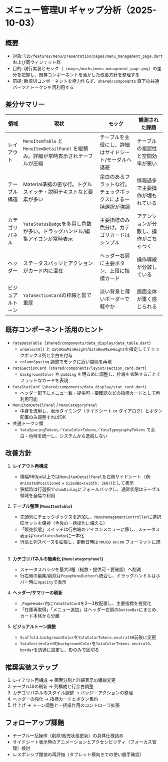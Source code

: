 # メニュー管理UI ギャップ分析（2025-10-03）

## 概要
- 対象: `lib/features/menu/presentation/pages/menu_management_page.dart` および同ウィジェット群
- 目的: 現行実装とモック（`_images/mocks/menu_management_page.png`）の差分を把握し、既存コンポーネントを活かした改善方針を整理する
- 前提: 新規UIコンポーネントを極力作らず、`shared/components` 直下の共通パーツとトークンを再利用する

## 差分サマリー
| 領域 | 現状 | モック | 観測された課題 |
| ---- | ---- | ---- | ---- |
| レイアウト | `MenuItemTable` と `MenuItemDetailPanel` を縦積み。詳細が常時表示されテーブルが圧縮 | テーブルを主役にし、詳細はサイドシート/モーダルへ退避 | テーブルの視認性と空間効率が悪い |
| テーブル構造 | Material準拠の密な行。トグルスイッチ・説明テキストなど要素が多い | 余白のあるフラットな行。チェックボックスによる一括選択が強調 | 情報過多で主要操作が埋もれている |
| カテゴリパネル | `YataStatusBadge`を多用し色数が多い。ドラッグハンドル/編集アイコンが常時表示 | 主要指標のみ色分け。カテゴリカードはシンプル | アテンションが分散し、操作がごちゃつく |
| ヘッダー | ステータスバッジとアクションがカード内に混在 | ヘッダー右肩に主要ボタン、上段に指標カード | 操作導線が分散している |
| ビジュアルトーン | `YataSectionCard`の枠線と影で重厚 | 淡い背景と薄いボーダーで軽やか | 画面全体が重く感じられる |

## 既存コンポーネント活用のヒント
- `YataDataTable`（`shared/components/data_display/data_table.dart`）
  - `onSelectAll` と `dataRowMinHeight`/`dataRowMaxHeight`を指定してチェックボックス列と余白を付与
  - `columnSpacing` 調整でモックに近い間隔を再現
- `YataSectionCard`（`shared/components/layout/section_card.dart`）
  - `backgroundColor` や `padding` を明るめに調整し、枠線を省略することでフラットなカードを表現
- `YataStatCard`（`shared/components/data_display/stat_card.dart`）
  - ヘッダー配下にメニュー数・提供可・要確認などの指標カードとして再利用可能
- `MenuItemDetailPanel` / `MenuCategoryPanel`
  - 中身を流用し、表示タイミング（サイドシート or ダイアログ）とボタン配置のみ調整すればOK
- 共通トークン類
  - `YataSpacingTokens`／`YataColorTokens`／`YataTypographyTokens` で余白・色味を統一し、システムから逸脱しない

## 改善方針
1. **レイアウト再構成**
   - 横幅960px以上では`MenuItemDetailPanel`を右側サイドシート（例: `AnimatedPositioned` + `SizedBox(width: 360)`)として表示
   - 狭幅時は行選択で`showDialog`にフォールバックし、通常状態はテーブル領域を全幅で利用

2. **テーブル整理 (`MenuItemTable`)**
   - 先頭列にチェックボックスを追加し、`MenuManagementController`に選択IDセットを保持（今後の一括操作に備える）
   - 「販売状態」スイッチは行右端のアイコンメニューに移し、ステータス表示は`YataStatusBadge`に一本化
   - 行高と列スペースを拡張し、更新日時は `MM/DD HH:mm` フォーマットに統一

3. **カテゴリパネルの簡素化 (`MenuCategoryPanel`)**
   - ステータスバッジを最大3種（総数・提供可・要確認）へ削減
   - 行右側の編集/削除は`PopupMenuButton`へ統合し、ドラッグハンドルはホバー時に`Opacity`で表示

4. **ヘッダー/サマリーの刷新**
   - `_PageHeader`内に`YataStatCard`を2〜3枚配置し、主要指標を視覚化
   - 「在庫再取得」「メニュー追加」はヘッダー右肩の`ButtonBar`にまとめ、カード本体から分離

5. **ビジュアルトーン調整**
   - `Scaffold.backgroundColor`を`YataColorTokens.neutral50`前後に変更
   - `YataSectionCard`の`backgroundColor`を`YataColorTokens.neutral0`、`border`を透過に設定し、影のみで区切る

## 推奨実装ステップ
1. レイアウト再構成 → 画面分割と詳細表示の導線変更
2. テーブルUIの刷新 → 列構成と行余白調整
3. カテゴリパネルのスタイル調整 → バッジ・アクションの整理
4. ヘッダーの強化 → 指標カードとボタン集約
5. 仕上げ → トーン調整と一括操作用のコントローラ拡張

## フォローアップ課題
- テーブル一括操作（削除/販売状態更新）の具体仕様詰め
- サイドシート表示時のアニメーションとアクセシビリティ（フォーカス管理）検討
- レスポンシブ閾値の再評価（タブレット横向きでの使い勝手確認）
